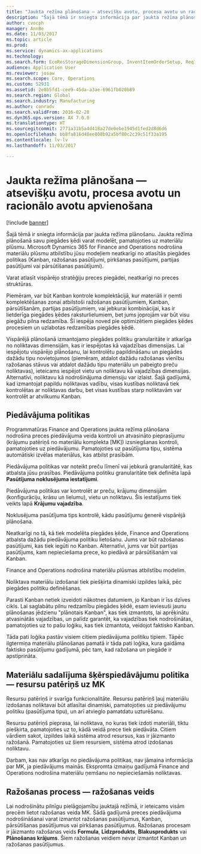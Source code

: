 ```yaml
---
title: "Jaukta režīma plānošana — atsevišķu avotu, procesa avotu un racionālo avotu apvienošana"
description: "Šajā tēmā ir sniegta informācija par jaukta režīma plānošanu."
author: cvocph
manager: AnnBe
ms.date: 11/03/2017
ms.topic: article
ms.prod: 
ms.service: dynamics-ax-applications
ms.technology: 
ms.search.form: EcoResStorageDimensionGroup, InventItemOrderSetup, ReqItemTable
audience: Application User
ms.reviewer: josaw
ms.search.scope: Core, Operations
ms.custom: 52931
ms.assetid: 2e8b5fd1-cee9-45da-a3ae-6961fb020b89
ms.search.region: Global
ms.search.industry: Manufacturing
ms.author: conradv
ms.search.validFrom: 2016-02-28
ms.dyn365.ops.version: AX 7.0.0
ms.translationtype: HT
ms.sourcegitcommit: 2771a31b5a4d418a27de0ebe1945d1fed2d8d6d6
ms.openlocfilehash: bb8fa816d48ee808b92a5bf80c2c39c51f33a195
ms.contentlocale: lv-lv
ms.lasthandoff: 11/03/2017

---
```


# <a name="mixed-mode-planning---combine-discrete-process-and-lean-sourcing"></a>Jaukta režīma plānošana — atsevišķu avotu, procesa avotu un racionālo avotu apvienošana

[!include [banner](../includes/banner.md)]

Šajā tēmā ir sniegta informācija par jaukta režīma plānošanu. Jaukta režīma plānošanā savu piegādes ķēdi varat modelēt, pamatojoties uz materiālu plūsmu. Microsoft Dynamics 365 for Finance and Operations nodrošina materiālu plūsmu atbilstību jūsu modeļiem neatkarīgi no atlasītās piegādes politikas (Kanban, ražošanas pasūtījumi, pirkšanas pasūtījumi, partijas pasūtījumi vai pārsūtīšanas pasūtījumi). 

Varat atlasīt vispārējo stratēģiju preces piegādei, neatkarīgi no preces struktūras.  

Piemēram, var būt Kanban kontrole komplektācijā, kur materiāli ir ņemti komplektēšanas zonai atbilstoši ražošanas pasūtījumiem, Kanban, pārsūtīšanām, partijas pasūtījumiem, vai jebkurai kombinācijai, kas ir lietderīga piegādes ķēdes raksturlielumiem, bet jums joprojām var būt visu piegāžu pilna redzamība. Šī iespēja noved pie optimizētiem piegādes ķēdes procesiem un uzlabotas redzamības piegādes ķēdē.  

Vispārējā plānošanā izmantojamo piegādes politiku granularitāte ir atkarīga no noliktavas dimensijām, kas ir iespējotas kā vajadzības dimensijas. Lai iespējotu vispārējo plānošanu, lai kontrolētu papildināšanu un piegādes dažādu tipu novietojumos (piemēram, atdalot dažādu ražošanas vienību ražošanas stāvus vai atdalot dažādu tipu materiālu un pabeigto preču noliktavas), ieteicams iespējot vietu un noliktavu kā vajadzības dimensijas. Alternatīvi, noliktavu kā nodrošinājuma dimensiju var izlaist. Šajā gadījumā, kad izmantojat papildu noliktavas vadību, visas kustības noliktavā tiek kontrolētas ar noliktavas darbu, bet visas kustības starp noliktavām var kontrolēt ar atvilkumu Kanban.

## <a name="supply-policies"></a>Piedāvājuma politikas
Programmatūras Finance and Operations jaukta režīma plānošana nodrošina preces piedāvājuma veida kontroli un atvasināto pieprasījumu (krājumu patēriņš no materiālu komplekta \[MK\]) izsniegšanas kontroli, pamatojoties uz piedāvājumu. Pamatojoties uz pasūtījuma tipu, sistēma automātiski izvēlas materiālus, kas atbilst prasībām.  

Piedāvājuma politikas var noteikt preču līmenī vai jebkurā granularitātē, kas atbalsta jūsu prasības. Piedāvājuma politiku granularitāte tiek definēta lapā **Pasūtījuma noklusējuma iestatījumi**.  

Piedāvājuma politikas var kontrolēt ar preču, krājumu dimensijām (konfigurāciju, krāsu un lielumu), vietu un noliktavu. Šis iestatījums tiek veikts lapā **Krājumu vajadzība**.  

Noklusējuma pasūtījuma tips kontrolē, kādu pasūtījumu ģenerē vispārējā plānošana.  

Neatkarīgi no tā, kā tiek modelēta piegādes ķēde, Finance and Operations atbalsta dažādu piedāvājuma politiku lietošanu. Jums var būt ražošanas pasūtījumi, kas tiek iegūti no Kanban. Alternatīvi, jums var būt partijas pasūtījums, kam nepieciešama prece, ko piedāvā ar pārsūtīšanām vai Kanban.  

Finance and Operations nodrošina materiālu plūsmas atbilstību modelim.  

Noliktava materiālu izdošanai tiek piešķirta dinamiski izpildes laikā, pēc piegādes politiku definēšanas.  

Parasti Kanban netiek izveidoti nākotnes datumiem, jo Kanban ir īss dzīves cikls. Lai saglabātu pilnu redzamību piegādes ķēdē, esam ieviesuši jaunu plānošanas jēdzienu "plānotais Kanban", kas tiek izmantots, lai aprēķinātu atvasinātās vajadzības, un palīdz garantēt, ka vajadzības tiek nodrošinātas, pamatojoties uz to pašu loģiku, kas tiek izmantota, veidojot faktisko Kanban.  

Tāda pati loģika pastāv visiem citiem piedāvājuma politiku tipiem. Tāpēc ilgtermiņa materiālu plānošanas pamatā ir tāda pati loģika, kura gaidāma faktisko pasūtījumu gadījumā, pēc tam, kad ražošana un piegāde ir apstiprināta.

## <a name="materials-allocation-cross-supply-policy--resource-consumption-on-boms"></a>Materiālu sadalījuma šķērspiedāvājumu politika — resursu patēriņš uz MK
Resursu patēriņš ir svarīga funkcionalitāte. Resursu patēriņš ļauj materiālu izdošanas noliktavai būt atlasītai dinamiski, pamatojoties uz piedāvājumu politiku (pasūtījuma tipu), un arī atvieglo pamatdatu uzturēšanu.  

Resursu patēriņš pieprasa, lai noliktava, no kuras tiek izdoti materiāli, tiktu piešķirta, pamatojoties uz to, kādā veidā prece tiek piedāvāta. Citiem vārdiem sakot, izpildes laikā sistēma atrod resursus, kas ir jāizmanto ražošanā. Pamatojoties uz šiem resursiem, sistēma atrod izdošanas noliktavu.  

Darbam, kas nav atkarīgs no piedāvājuma politikas, nav jāmaina informācija par MK, ja piedāvājums mainās. Ekspromta izmaiņu gadījumā Finance and Operations nodrošina materiālu ņemšanu no nepieciešamās noliktavas.

## <a name="process-manufacturing--the-production-type"></a>Ražošanas process — ražošanas veids
Lai nodrošinātu pilnīgu pielāgojamību jauktajā režīmā, ir ieteicams visām precēm lietot ražošanas veida MK. Šādā gadījumā preces piedāvājuma nodrošināšanai varat izmantot ražošanas pasūtījumus, Kanban, pārsūtīšanas pasūtījumus vai pirkšanas pasūtījumus. Ražošanas procesam ir jāizmanto ražošanas veids **Formula**, **Līdzprodukts**, **Blakusprodukts** vai **Plānošanas krājums**. Šiem ražošanas veidiem nevar izmantot Kanban un ražošanas pasūtījumus.




